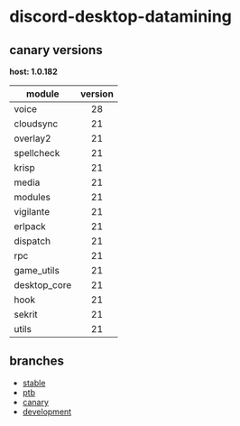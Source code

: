 # discord-desktop-datamining

## canary versions

**host: 1.0.182**

| module | version |
| ------ | :-----: |
| voice | 28 |
| cloudsync | 21 |
| overlay2 | 21 |
| spellcheck | 21 |
| krisp | 21 |
| media | 21 |
| modules | 21 |
| vigilante | 21 |
| erlpack | 21 |
| dispatch | 21 |
| rpc | 21 |
| game_utils | 21 |
| desktop_core | 21 |
| hook | 21 |
| sekrit | 21 |
| utils | 21 |

## branches

- [stable](https://github.com/OpenAsar/discord-desktop-datamining/tree/stable)
- [ptb](https://github.com/OpenAsar/discord-desktop-datamining/tree/ptb)
- [canary](https://github.com/OpenAsar/discord-desktop-datamining/tree/canary)
- [development](https://github.com/OpenAsar/discord-desktop-datamining/tree/development)